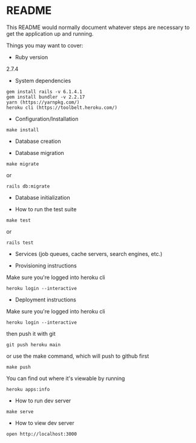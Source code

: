 # README

This README would normally document whatever steps are necessary to get the
application up and running.

Things you may want to cover:

* Ruby version

2.7.4

* System dependencies

```
gem install rails -v 6.1.4.1
gem install bundler -v 2.2.17
yarn (https://yarnpkg.com/)
heroku cli (https://toolbelt.heroku.com/)
````

* Configuration/Installation

```
make install
```

* Database creation

* Database migration

```
make migrate
```

or

```
rails db:migrate
```

* Database initialization

* How to run the test suite

```
make test
```

or 

```
rails test
```

* Services (job queues, cache servers, search engines, etc.)

* Provisioning instructions

Make sure you're logged into heroku cli

```
heroku login --interactive
```

* Deployment instructions

Make sure you're logged into heroku cli

```
heroku login --interactive
```

then push it with git

```
git push heroku main
```

or use the make command, which will push to github first

```
make push
```

You can find out where it's viewable by running

```
heroku apps:info
```

* How to run dev server

```
make serve
```

* How to view dev server

```
open http://localhost:3000
```
